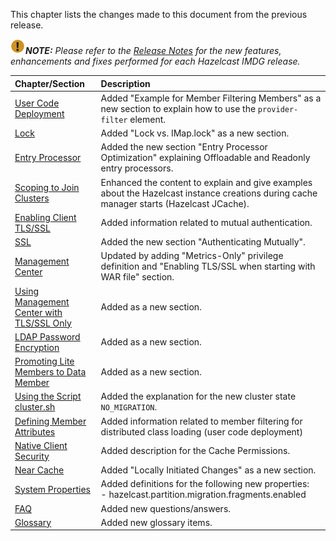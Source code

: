 
This chapter lists the changes made to this document from the previous release.


![image](images/NoteSmall.jpg)***NOTE:*** *Please refer to the <a href="http://docs.hazelcast.org/docs/release-notes/" target="_blank">Release Notes</a> for the new features, enhancements and fixes performed for each Hazelcast IMDG release.*


|Chapter/Section|Description|
|:-------|:-----------|
|[User Code Deployment](/04_Setting_Up_Clusters/07_User_Code_Deployment.md)|Added "Example for Member Filtering Members" as a new section to explain how to use the `provider-filter` element.
|[Lock](06_Distributed_Data_Structures/09_Lock.md)|Added "Lock vs. IMap.lock" as a new section.
|[Entry Processor](/08_Distributed_Computing/03_Entry_Processor)|Added the new section "Entry Processor Optimization" explaining Offloadable and Readonly entry processors.|
|[Scoping to Join Clusters](/11_Hazelcast_JCache/05_Hazelcast_JCache_Extension-ICache/00_Scoping_to_Join_Clusters.md)|Enhanced the content to explain and give examples about the Hazelcast instance creations during cache manager starts (Hazelcast JCache).
|[Enabling Client TLS/SSL](/14_Hazelcast_Java_Client/02_Configuring_Java_Client/00_Configuring_Client_Network.md)|Added information related to mutual authentication.
|[SSL](/18_Security/04_TLS-SSL.md)|Added the new section "Authenticating Mutually".
|[Management Center](/17_Management/06_Management_Center)|Updated by adding "Metrics-Only" privilege definition and "Enabling TLS/SSL when starting with WAR file" section.
|[Using Management Center with TLS/SSL Only](/17_Management/06_Management_Center/01_Using_Management_Center_with_TLS-SSL_Only.md)|Added as a new section.
|[LDAP Password Encryption](/17_Management/06_Management_Center/02_LDAP_Authentication.md)|Added as a new section.
|[Promoting Lite Members to Data Member](/17_Management/03_Cluster_Utilities/04_Enabling_Lite_Members.md)|Added as a new section.
|[Using the Script cluster.sh](/17_Management/03_Cluster_Utilities/02_Using_the_Script_cluster.sh.md)|Added the explanation for the new cluster state `NO_MIGRATION`.
|[Defining Member Attributes](/17_Management/03_Cluster_Utilities/05_Defining_Member_Attributes.md)|Added information related to member filtering for distributed class loading (user code deployment)
|[Native Client Security](/18_Security/08_Native_Client_Security.md)|Added description for the Cache Permissions.|
|[Near Cache](/19_Performance/04_Near_Cache/06_Near_Cache_Consistency.md)|Added "Locally Initiated Changes" as a new section.
|[System Properties](/25_System_Properties.md)|Added definitions for the following new properties: <br> - hazelcast.partition.migration.fragments.enabled
|[FAQ](/28_FAQ.md)|Added new questions/answers.|
|[Glossary](/29_Glossary)|Added new glossary items.|
